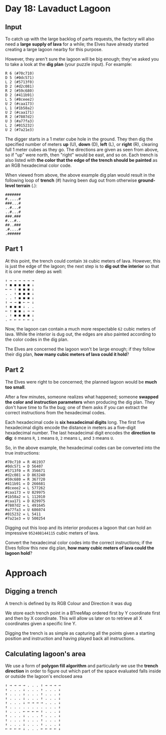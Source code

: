 # Day 18: Lavaduct Lagoon
## Input
To catch up with the large backlog of parts requests, the factory will also need a **large supply of lava** for a while; the Elves have already started creating a large lagoon nearby for this purpose.

However, they aren't sure the lagoon will be big enough; they've asked you to take a look at the **dig plan** (your puzzle input). For example:
```
R 6 (#70c710)
D 5 (#0dc571)
L 2 (#5713f0)
D 2 (#d2c081)
R 2 (#59c680)
D 2 (#411b91)
L 5 (#8ceee2)
U 2 (#caa173)
L 1 (#1b58a2)
U 2 (#caa171)
R 2 (#7807d2)
U 3 (#a77fa3)
L 2 (#015232)
U 2 (#7a21e3)
```
The digger starts in a 1 meter cube hole in the ground. They then dig the specified number of meters **up** (U), **down** (D), **left** (L), or **right** (R), clearing full 1 meter cubes as they go. The directions are given as seen from above, so if "up" were north, then "right" would be east, and so on. Each trench is also listed with **the color that the edge of the trench should be painted** as an RGB hexadecimal color code.

When viewed from above, the above example dig plan would result in the following loop of **trench** (#) having been dug out from otherwise **ground-level terrain** (.):
```
#######
#.....#
###...#
..#...#
..#...#
###.###
#...#..
##..###
.#....#
.######
```
## Part 1
At this point, the trench could contain `38` cubic meters of lava. However, this is just the edge of the lagoon; the next step is to **dig out the interior** so that it is one meter deep as well:
```
↑ → → → → → →
↑ ◼ ◼ ◼ ◼ ◼ ↓
← ← ↑ ◼ ◼ ◼ ↓
. . ↑ ◼ ◼ ◼ ↓
. . ↑ ◼ ◼ ◼ ↓
↑ → → ◼ ← ← ↓
↑ ◼ ◼ ◼ ↓ . .
← ↑ ◼ ◼ ↓ → →
. ↑ ◼ ◼ ◼ ◼ ↓
. ← ← ← ← ← ↓
```
Now, the lagoon can contain a much more respectable `62` cubic meters of lava. While the interior is dug out, the edges are also painted according to the color codes in the dig plan.

The Elves are concerned the lagoon won't be large enough; if they follow their dig plan, **how many cubic meters of lava could it hold**?

## Part 2
The Elves were right to be concerned; the planned lagoon would be **much too small**.

After a few minutes, someone realizes what happened; someone **swapped the color and instruction parameters** when producing the dig plan. They don't have time to fix the bug; one of them asks if you can extract the correct instructions from the hexadecimal codes.

Each hexadecimal code is **six hexadecimal digits** long. The first five hexadecimal digits encode the distance in meters as a five-digit hexadecimal number. The last hexadecimal digit encodes the **direction to dig**: `0` means `R`, `1` means `D`, `2` means `L`, and `3` means `U`.

So, in the above example, the hexadecimal codes can be converted into the true instructions:

```
#70c710 = R 461937
#0dc571 = D 56407
#5713f0 = R 356671
#d2c081 = D 863240
#59c680 = R 367720
#411b91 = D 266681
#8ceee2 = L 577262
#caa173 = U 829975
#1b58a2 = L 112010
#caa171 = D 829975
#7807d2 = L 491645
#a77fa3 = U 686074
#015232 = L 5411
#7a21e3 = U 500254
```
Digging out this loop and its interior produces a lagoon that can hold an impressive `952408144115` cubic meters of lava. 

Convert the hexadecimal color codes into the correct instructions; if the Elves follow this new dig plan, **how many cubic meters of lava could the lagoon hold**?
# Approach
## Digging a trench
A trench is defined by its RGB Colour and Direction it was dug

We store each trench point in a BTreeMap ordered first by Y coordinate first and then by X coordinate. This will allow us later on to retrieve all X coordinates given a specific line Y.

Digging the trench is as simple as capturing all the points given a starting position and instruction and having played back all instructions.

## Calculating lagoon's area
We use a form of **polygon fill algorithm** and particularly we use the **trench direction** in order to figure out which part of the space evaluated falls inside or outside the lagoon's enclosed area 
```
↑ → → → → . . . ↑ → → → →   
↑ . . . ↓ . . . ↑ . . . ↓   
↑ . . . ↓ . . . ↑ . . . ↓   
↑ . . . ↓ . . . ↑ . . . ↓   
↑ . . . ↓ → → → → . . . ↓   
↑ . . . . . . . . . . . ↓   
↑ . . . ← ← ← ← ↑ . . . ↓   
↑ . . . ↓ . . . ↑ . . . ↓   
↑ . . . ↓ . . . ↑ . . . ↓   
↑ . . . ↓ . . . ↑ . . . ↓   
← ← ← ← ↓ . . . ← ← ← ← ↓   
```
